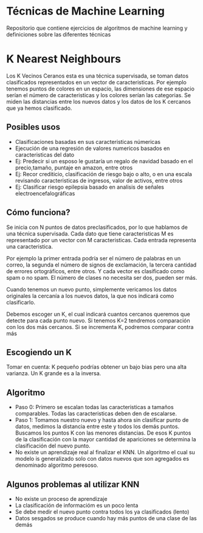 # Técnicas de Machine Learning
Repositorio que contiene ejercicios de algoritmos de machine learning y definiciones sobre las diferentes técnicas

# K Nearest Neighbours
Los K Vecinos Ceranos esta es una técnica supervisada, se toman datos clasificados representados en un vector de caracteristicas. Por ejemplo tenemos puntos de colores en un espacio, las dimensiones de ese espacio serían el número de caracteristicas y los colores serían las categorias. Se miden las distancias entre los nuevos datos y los datos de los K cercanos que ya hemos clasificado.

## Posibles usos
* Clasificaciones basadas en sus caracteristicas númericas
* Ejecución de una regresión de valores numericos basados en caracteristicas del dato
* Ej: Predecir si un esposo le gustaría un regalo de navidad basado en el precio,tamaño, puntaje en amazon, entre otros
* Ej: Recor crediticio, clasificación de riesgo bajo o alto, o en una escala revisando caracteristicas de ingresos, valor de activos, entre otros
* Ej: Clasificar riesgo epilepsia basado en analisis de señales electroencefalográficas

## Cómo funciona?
Se inicia con N puntos de datos preclasificados, por lo que hablamos de una técnica supervisada. Cada dato que tiene caracteristicas M es representado por un vector con M caracteristicas. Cada entrada representa una caracteristica.

Por ejemplo la primer entrada podría ser el número de palabras en un correo, la segunda el número de signos de exclamación, la tercera cantidad de errores ortográficos, entre otros. Y cada vector es clasificado como spam o no spam. El número de clases no necesita ser dos, pueden ser más.

Cuando tenemos un nuevo punto, simplemente vericamos los datos originales la cercanía a los nuevos datos, la que nos indicará como clasificarlo.

Debemos escoger un K, el cual indicará cuantos cercanos queremos que detecte para cada punto nuevo. Si tenemos K=2 tendremos comparación con los dos más cercanos. Si se incrementa K, podremos comparar contra más

## Escogiendo un K
Tomar en cuenta: K pequeño podrías obtener un bajo bias pero una alta varianza. Un K grande es a la inversa.

## Algoritmo
* Paso 0: Primero se escalan todas las caracteristicas a tamaños comparables. Todas las caracteristicas deben den de escalarse.
* Paso 1: Tomamos nuestro nuevo y hasta ahora sin clasificar punto de datos, medimos la distancia entre este y todos los demás puntos. Buscamos los puntos K con las menores distancias. De esos K puntos de la clasificación con la mayor cantidad de apariciones se determina la clasificación del nuevo punto.
* No existe un aprendizaje real al finalizar el KNN. Un algoritmo el cual su modelo is generalizado solo con datos nuevos que son agregados es denominado algoritmo peresoso.

## Algunos problemas al utilizar KNN
* No existe un proceso de aprendizaje
* La clasificación de informacióm es un poco lenta
* Se debe medir el nuevo punto contra todos los ya clasificados (lento)
* Datos sesgados se produce cuando hay más puntos de una clase de las demás
